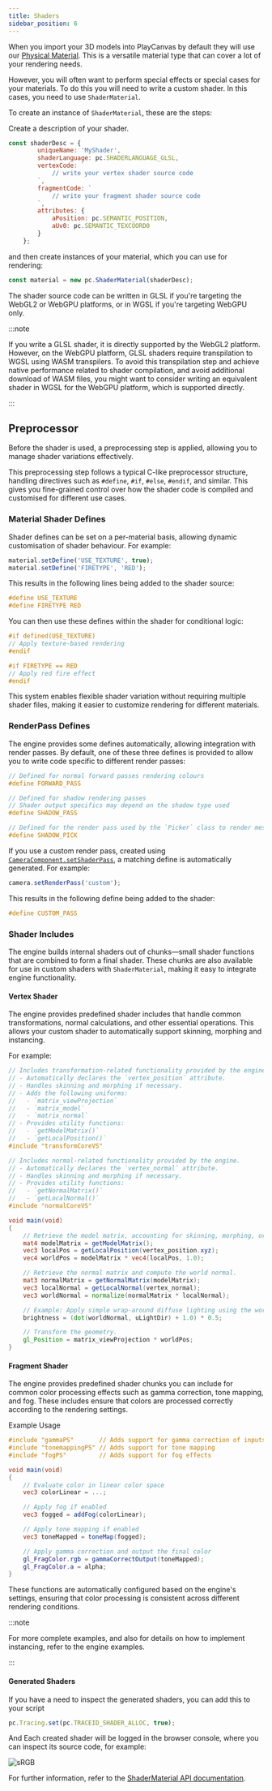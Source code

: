 ```yaml
---
title: Shaders
sidebar_position: 6
---
```


When you import your 3D models into PlayCanvas by default they will use our [Physical Material][1]. This is a versatile material type that can cover a lot of your rendering needs.

However, you will often want to perform special effects or special cases for your materials. To do this you will need to write a custom shader. In this cases, you need to use `ShaderMaterial`.

To create an instance of `ShaderMaterial`, these are the steps:

Create a description of your shader.

``` javascript
const shaderDesc = {
        uniqueName: 'MyShader',
        shaderLanguage: pc.SHADERLANGUAGE_GLSL,
        vertexCode: `
            // write your vertex shader source code
        `,
        fragmentCode: `
            // write your fragment shader source code
        `,
        attributes: {
            aPosition: pc.SEMANTIC_POSITION,
            aUv0: pc.SEMANTIC_TEXCOORD0
        }
    };

```

and then create instances of your material, which you can use for rendering:

``` javascript
const material = new pc.ShaderMaterial(shaderDesc);
```

The shader source code can be written in GLSL if you're targeting the WebGL2 or WebGPU platforms, or in WGSL if you're targeting WebGPU only.

:::note

If you write a GLSL shader, it is directly supported by the WebGL2 platform. However, on the WebGPU platform, GLSL shaders require transpilation to WGSL using WASM transpilers. To avoid this transpilation step and achieve native performance related to shader compilation, and avoid additional download of WASM files, you might want to consider writing an equivalent shader in WGSL for the WebGPU platform, which is supported directly.

:::

## Preprocessor

Before the shader is used, a preprocessing step is applied, allowing you to manage shader variations effectively.

This preprocessing step follows a typical C-like preprocessor structure, handling directives such as `#define`, `#if`, `#else`, `#endif`, and similar. This gives you fine-grained control over how the shader code is compiled and customised for different use cases.

### Material Shader Defines

Shader defines can be set on a per-material basis, allowing dynamic customisation of shader behaviour. For example:

```javascript
material.setDefine('USE_TEXTURE', true);
material.setDefine('FIRETYPE', 'RED');
```

This results in the following lines being added to the shader source:

```glsl
#define USE_TEXTURE
#define FIRETYPE RED
```

You can then use these defines within the shader for conditional logic:

```glsl
#if defined(USE_TEXTURE)
// Apply texture-based rendering
#endif

#if FIRETYPE == RED
// Apply red fire effect
#endif
```

This system enables flexible shader variation without requiring multiple shader files, making it easier to customize rendering for different materials.

### RenderPass Defines

The engine provides some defines automatically, allowing integration with render passes. By default, one of these three defines is provided to allow you to write code specific to different render passes:

```glsl
// Defined for normal forward passes rendering colours
#define FORWARD_PASS

// Defined for shadow rendering passes
// Shader output specifics may depend on the shadow type used
#define SHADOW_PASS

// Defined for the render pass used by the `Picker` class to render mesh instance IDs
#define SHADOW_PICK 
```

If you use a custom render pass, created using [`CameraComponent.setShaderPass`](https://api.playcanvas.com/classes/Engine.CameraComponent.html#setshaderpass), a matching define is automatically generated. For example:

```javascript
camera.setRenderPass('custom');
```

This results in the following define being added to the shader:

```glsl
#define CUSTOM_PASS
```

### Shader Includes

The engine builds internal shaders out of chunks—small shader functions that are combined to form a final shader. These chunks are also available for use in custom shaders with `ShaderMaterial`, making it easy to integrate engine functionality.

#### Vertex Shader

The engine provides predefined shader includes that handle common transformations, normal calculations, and other essential operations. This allows your custom shader to automatically support skinning, morphing and instancing.

For example:

```glsl
// Includes transformation-related functionality provided by the engine.
// - Automatically declares the `vertex_position` attribute.
// - Handles skinning and morphing if necessary.
// - Adds the following uniforms:
//   - `matrix_viewProjection`
//   - `matrix_model`
//   - `matrix_normal`
// - Provides utility functions:
//   - `getModelMatrix()`
//   - `getLocalPosition()`
#include "transformCoreVS"

// Includes normal-related functionality provided by the engine.
// - Automatically declares the `vertex_normal` attribute.
// - Handles skinning and morphing if necessary.
// - Provides utility functions:
//   - `getNormalMatrix()`
//   - `getLocalNormal()`
#include "normalCoreVS"

void main(void)
{
    // Retrieve the model matrix, accounting for skinning, morphing, or instancing.
    mat4 modelMatrix = getModelMatrix();
    vec3 localPos = getLocalPosition(vertex_position.xyz);
    vec4 worldPos = modelMatrix * vec4(localPos, 1.0);

    // Retrieve the normal matrix and compute the world normal.
    mat3 normalMatrix = getNormalMatrix(modelMatrix);
    vec3 localNormal = getLocalNormal(vertex_normal);
    vec3 worldNormal = normalize(normalMatrix * localNormal);

    // Example: Apply simple wrap-around diffuse lighting using the world normal.
    brightness = (dot(worldNormal, uLightDir) + 1.0) * 0.5;

    // Transform the geometry.
    gl_Position = matrix_viewProjection * worldPos;
}
```

#### Fragment Shader

The engine provides predefined shader chunks you can include for common color processing effects such as gamma correction, tone mapping, and fog. These includes ensure that colors are processed correctly according to the rendering settings.

Example Usage

```glsl
#include "gammaPS"       // Adds support for gamma correction of inputs and outputs
#include "tonemappingPS" // Adds support for tone mapping
#include "fogPS"         // Adds support for fog effects

void main(void)
{
    // Evaluate color in linear color space
    vec3 colorLinear = ...;

    // Apply fog if enabled
    vec3 fogged = addFog(colorLinear);

    // Apply tone mapping if enabled
    vec3 toneMapped = toneMap(fogged);

    // Apply gamma correction and output the final color
    gl_FragColor.rgb = gammaCorrectOutput(toneMapped);
    gl_FragColor.a = alpha;
}
```

These functions are automatically configured based on the engine's settings, ensuring that color processing is consistent across different rendering conditions.

:::note

For more complete examples, and also for details on how to implement instancing, refer to the engine examples.

:::

#### Generated Shaders

If you have a need to inspect the generated shaders, you can add this to your script

```javascript
pc.Tracing.set(pc.TRACEID_SHADER_ALLOC, true);
```

And Each created shader will be logged in the browser console, where you can inspect its source code, for example:

![sRGB](/img/user-manual/graphics/shaders/shader-log.png)

For further information, refer to the [ShaderMaterial API documentation](https://api.playcanvas.com/classes/Engine.ShaderMaterial.html).

[1]: /user-manual/graphics/physical-rendering/physical-materials/
